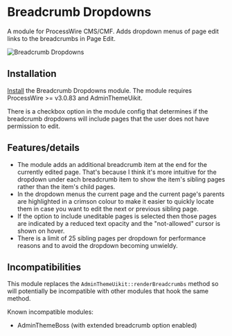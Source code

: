 # Breadcrumb Dropdowns

A module for ProcessWire CMS/CMF. Adds dropdown menus of page edit links to the breadcrumbs in Page Edit.

![Breadcrumb Dropdowns](https://user-images.githubusercontent.com/1538852/42858329-215a56c6-8aa2-11e8-8cd2-da2edbab2904.gif)


## Installation

[Install](http://modules.processwire.com/install-uninstall/) the Breadcrumb Dropdowns module. The module requires ProcessWire >= v3.0.83 and AdminThemeUikit.

There is a checkbox option in the module config that determines if the breadcrumb dropdowns will include pages that the user does not have permission to edit.

## Features/details

* The module adds an additional breadcrumb item at the end for the currently edited page. That's because I think it's more intuitive for the dropdown under each breadcrumb item to show the item's sibling pages rather than the item's child pages.
* In the dropdown menus the current page and the current page's parents are highlighted in a crimson colour to make it easier to quickly locate them in case you want to edit the next or previous sibling page.
* If the option to include uneditable pages is selected then those pages are indicated by a reduced text opacity and the "not-allowed" cursor is shown on hover.
* There is a limit of 25 sibling pages per dropdown for performance reasons and to avoid the dropdown becoming unwieldy.

## Incompatibilities

This module replaces the `AdminThemeUikit::renderBreadcrumbs` method so will potentially be incompatible with other modules that hook the same method.

Known incompatible modules:

* AdminThemeBoss (with extended breadcrumb option enabled)
